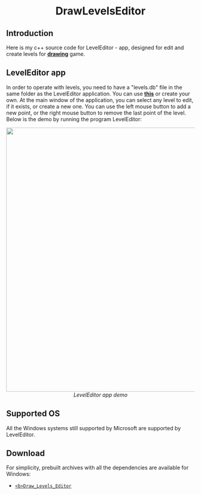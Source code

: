 <p align="center">
 <h1 align="center">DrawLevelsEditor</h1>
</p>

## Introduction

Here is my c++ source code for LevelEditor - app, designed for edit and create levels for <a href="https://bitbucket.org/rrrfer-admin/drawing">**drawing**</a> game.

## LevelEditor app

In order to operate with levels, you need to have a "levels.db" file in the same folder as the LevelEditor application. You can use <a href="release\levels.db">**this**</a> or create your own. At the main window of the application, you can select any level to edit, if it exists, or create a new one. You can use the left mouse button to add a new point, or the right mouse button to remove the last point of the level.
Below is the demo by running the program LevelEditor:
<p align="center">
  <img src="demo/LevelEdit.gif" width=704><br/>
  <i>LevelEditor app demo</i>
</p>

## Supported OS

All the Windows systems still supported by Microsoft are supported by LevelEditor.

## Download

[github-download]: https://github.com/k-vkarna/Draw_Levels_Editor/releases

For simplicity, prebuilt archives with all the dependencies are available for Windows:

- [`<b>Draw_Levels_Editor`][github-download]


